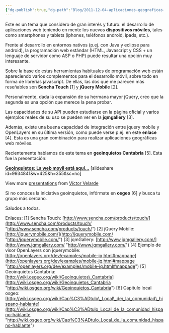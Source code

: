 ```yaml
---
{"dg-publish":true,"dg-path":"Blog/2011-12-04-aplicaciones-geograficas-web-moviles/Aplicaciones geográficas web móviles.md","permalink":"/blog/2011-12-04-aplicaciones-geograficas-web-moviles/aplicaciones-geograficas-web-moviles/","title":"Aplicaciones geográficas web móviles","tags":["geoinquietos","jquery","mobile","web"]}
---
```



Este es un tema que considero de gran interés y futuro: el desarrollo de aplicaciones web teniendo en mente los nuevos **dispositivos móviles**, tales como smartphones y tablets (iphones, teléfonos android, ipads, etc.).

Frente al desarrollo en entornos nativos (p.ej. con Java y eclipse para android), la programación web estándar (HTML, Javascript y CSS + un lenguaje de servidor como ASP o PHP) puede resultar una opción muy interesante.

Sobre la base de estas herramientas habituales de programación web están apareciendo varios complementos para el desarrollo móvil, sobre todo en forma de librerías javascript. De ellas, las dos que me parecen más reseñables son **Sencha Touch** \[1\] y **jQuery Mobile** \[2\].

Personalmente, dada la expansión de su hermana mayor jQuery, creo que la segunda es una opción que merece la pena probar.

Las capacidades de su API pueden estudiarse en la página oficial y varios ejemplos reales de su uso se pueden ver en la **jqmgallery** \[3\].

Además, existe una buena capacidad de integración entre jquery mobile y OpenLayers en su última versión, como puede verse p.ej. en este **enlace** \[4\]. Esta es una gran combinación para realizar aplicaciones geográficas web móviles.

Recientemente hablamos de este tema en **geoinquietos Cantabria** \[5\]. Esta fue la presentación:

**[Geoinquietos: La web movil está aquí...](http://www.slideshare.net/VictorVelarde/geoinquietos-la-web-movil-est-aqu "Geoinquietos: La web movil está aquí...")** \[slideshare id=9934841&w=425&h=355&sc=no\]

View more [presentations](http://www.slideshare.net/) from [Víctor Velarde](http://www.slideshare.net/VictorVelarde)

Si no conoces la iniciativa geoinquietos, infórmate en **osgeo** \[6\] y busca tu grupo más cercano.

Saludos a todos.

Enlaces: \[1\] Sencha Touch: [http://www.sencha.com/products/touch/](http://www.sencha.com/products/touch/ "http://www.sencha.com/products/touch/") \[2\] jQuery Mobile: [http://jquerymobile.com/](http://jquerymobile.com/ "http://jquerymobile.com/") \[3\] jqmGallery: [http://www.jqmgallery.com/](http://www.jqmgallery.com/ "http://www.jqmgallery.com/") \[4\] Ejemplo de visor OpenLayers con jquerymobile: [http://openlayers.org/dev/examples/mobile-jq.html#mappage](http://openlayers.org/dev/examples/mobile-jq.html#mappage "http://openlayers.org/dev/examples/mobile-jq.html#mappage") \[5\] Geoinquietos Cantabria: [http://wiki.osgeo.org/wiki/Geoinquietos\_Cantabria](http://wiki.osgeo.org/wiki/Geoinquietos_Cantabria "http://wiki.osgeo.org/wiki/Geoinquietos_Cantabria") \[6\] Capitulo local osgeo: [http://wiki.osgeo.org/wiki/Cap%C3%ADtulo\_Local\_de\_la\_comunidad\_hispano-hablante](http://wiki.osgeo.org/wiki/Cap%C3%ADtulo_Local_de_la_comunidad_hispano-hablante "http://wiki.osgeo.org/wiki/Cap%C3%ADtulo_Local_de_la_comunidad_hispano-hablante")
